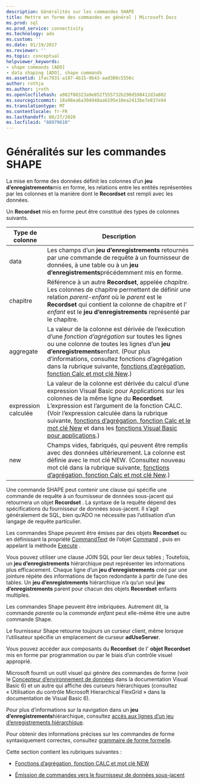 ```yaml
---
description: Généralités sur les commandes SHAPE
title: Mettre en forme des commandes en général | Microsoft Docs
ms.prod: sql
ms.prod_service: connectivity
ms.technology: ado
ms.custom: ''
ms.date: 01/19/2017
ms.reviewer: ''
ms.topic: conceptual
helpviewer_keywords:
- shape commands [ADO]
- data shaping [ADO], shape commands
ms.assetid: 1fac7831-a187-4b15-9b43-aad380c5556c
author: rothja
ms.author: jroth
ms.openlocfilehash: a982f08323a9e852f555732b290d598412d3a802
ms.sourcegitcommit: 18a98ea6a30d448aa6195e10ea2413be7e837e94
ms.translationtype: MT
ms.contentlocale: fr-FR
ms.lasthandoff: 08/27/2020
ms.locfileid: "88979610"
---
```

# <a name="shape-commands-in-general"></a>Généralités sur les commandes SHAPE
La mise en forme des données définit les colonnes d’un **jeu d’enregistrements**mis en forme, les relations entre les entités représentées par les colonnes et la manière dont le **Recordset** est rempli avec les données.  
  
 Un **Recordset** mis en forme peut être constitué des types de colonnes suivants.  
  
|Type de colonne|Description|  
|-----------------|-----------------|  
|data|Les champs d’un **jeu d’enregistrements** retournés par une commande de requête à un fournisseur de données, à une table ou à un **jeu d’enregistrements**précédemment mis en forme.|  
|chapitre|Référence à un autre **Recordset**, appelée *chapitre*. Les colonnes de chapitre permettent de définir une relation *parent-enfant* où le *parent* est le **Recordset** qui contient la colonne de chapitre et l' *enfant* est le **jeu d’enregistrements** représenté par le chapitre.|  
|aggregate|La valeur de la colonne est dérivée de l’exécution d’une *fonction d’agrégation* sur toutes les lignes ou une colonne de toutes les lignes d’un **jeu d’enregistrements**enfant. (Pour plus d’informations, consultez fonctions d’agrégation dans la rubrique suivante, [fonctions d’agrégation, fonction Calc et mot clé New](../../../ado/guide/data/aggregate-functions-the-calc-function-and-the-new-keyword.md).)|  
|expression calculée|La valeur de la colonne est dérivée du calcul d’une expression Visual Basic pour Applications sur les colonnes de la même ligne du **Recordset**. L’expression est l’argument de la fonction CALC. (Voir l’expression calculée dans la rubrique suivante, [fonctions d’agrégation, fonction Calc et le mot clé New](../../../ado/guide/data/aggregate-functions-the-calc-function-and-the-new-keyword.md) et dans les [fonctions Visual Basic pour applications](../../../ado/guide/data/visual-basic-for-applications-functions.md).)|  
|new|Champs vides, fabriqués, qui peuvent être remplis avec des données ultérieurement. La colonne est définie avec le mot clé NEW. (Consultez nouveau mot clé dans la rubrique suivante, [fonctions d’agrégation, fonction Calc et mot clé New](../../../ado/guide/data/aggregate-functions-the-calc-function-and-the-new-keyword.md).)|  
  
 Une commande SHAPE peut contenir une clause qui spécifie une commande de requête à un fournisseur de données sous-jacent qui retournera un objet **Recordset** . La syntaxe de la requête dépend des spécifications du fournisseur de données sous-jacent. Il s’agit généralement de SQL, bien qu’ADO ne nécessite pas l’utilisation d’un langage de requête particulier.  
  
 Les commandes Shape peuvent être émises par des objets **Recordset** ou en définissant la propriété [CommandText](../../../ado/reference/ado-api/commandtext-property-ado.md) de l’objet [Command](../../../ado/reference/ado-api/command-object-ado.md) , puis en appelant la méthode [Execute](../../../ado/reference/ado-api/execute-method-ado-command.md) .  
  
 Vous pouvez utiliser une clause JOIN SQL pour lier deux tables ; Toutefois, un **jeu d’enregistrements** hiérarchique peut représenter les informations plus efficacement. Chaque ligne d’un **jeu d’enregistrements** créé par une jointure répète des informations de façon redondante à partir de l’une des tables. Un **jeu d’enregistrements** hiérarchique n’a qu’un seul **jeu d’enregistrements** parent pour chacun des objets **Recordset** enfants multiples.  
  
 Les commandes Shape peuvent être imbriquées. Autrement dit, la commande *parente* ou la *commande enfant* peut elle-même être une autre commande Shape.  
  
 Le fournisseur Shape retourne toujours un curseur client, même lorsque l’utilisateur spécifie un emplacement de curseur **adUseServer**.  
  
 Vous pouvez accéder aux composants du **Recordset** de l' **objet Recordset** mis en forme par programmation ou par le biais d’un contrôle visuel approprié.  
  
 Microsoft fournit un outil visuel qui génère des commandes de forme (voir le [Concepteur d’environnement de données](https://go.microsoft.com/fwlink/?LinkId=5689) dans la documentation Visual Basic 6) et un autre qui affiche des curseurs hiérarchiques (consultez « Utilisation du contrôle Microsoft Hierarchical FlexGrid » dans la documentation de Visual Basic 6).  
  
 Pour plus d’informations sur la navigation dans un **jeu d’enregistrements**hiérarchique, consultez [accès aux lignes d’un jeu d’enregistrements hiérarchique](../../../ado/guide/data/accessing-rows-in-a-hierarchical-recordset.md).  
  
 Pour obtenir des informations précises sur les commandes de forme syntaxiquement correctes, consultez [grammaire de forme formelle](../../../ado/guide/data/formal-shape-grammar.md).  
  
 Cette section contient les rubriques suivantes :  
  
-   [Fonctions d’agrégation, fonction CALC et mot clé NEW](../../../ado/guide/data/aggregate-functions-the-calc-function-and-the-new-keyword.md)  
  
-   [Émission de commandes vers le fournisseur de données sous-jacent](../../../ado/guide/data/issuing-commands-to-the-underlying-data-provider.md)
